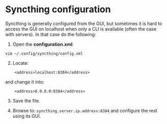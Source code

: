 # Syncthing configuration

Syncthing is generally configured from the GUI, but sometimes it is hard to access the GUI on localhost when only a CLI is available (often the case with servers). In that case do the following:

1. Open the **configuration.xml**:

`vim ~/.config/syncthing/config.xml`

2. Locate:
```
    <address>localhost:8384</address>
```

and change it into:

```
    <address>0.0.0.0:8384</address>
```

3. Save the file.

4. Browse to: `syncthing.server.ip.address:8384` and configure the rest using its GUI.
